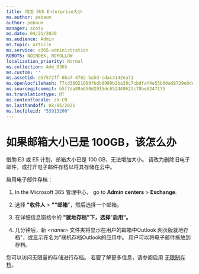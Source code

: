 ```yaml
---
title: 增加 SUS Enterprise大小
ms.author: pebaum
author: pebaum
manager: scotv
ms.date: 04/21/2020
ms.audience: Admin
ms.topic: article
ms.service: o365-administration
ROBOTS: NOINDEX, NOFOLLOW
localization_priority: Normal
ms.collection: Adm_O365
ms.custom: ''
ms.assetid: e57572ff-0ba7-4782-ba5d-cdac3142ea71
ms.openlocfilehash: 77cd36021099fbdb0980b2ba38c7cbdfaf4e53b00ad9729e0deb3396f88dd7e9
ms.sourcegitcommit: b5f7da89a650d2915dc652449623c78be6247175
ms.translationtype: MT
ms.contentlocale: zh-CN
ms.lasthandoff: 08/05/2021
ms.locfileid: "53913200"
---
```

# <a name="what-to-do-if-your-mailbox-size-is-already-100gb"></a>如果邮箱大小已是 100GB，该怎么办

借助 E3 或 E5 计划，邮箱大小已是 100 GB，无法增加大小。 请改为删除旧电子邮件，或打开电子邮件存档以将其存储在云中。 
  
启用电子邮件存档：
  
1. In the Microsoft 365 管理中心， go to **Admin centers** \> **Exchange**. 
    
2. 选择 **"收件人** \> **""邮箱**"，然后选择一个邮箱。 
    
3. 在详细信息窗格中的 **"就地存档"下，选择**"**启用"。** 
    
4. 几分钟后，新 *\<name\>* 文件夹将显示在用户的邮箱中Outlook 网页版就地存档"，或显示在名为"联机存档Outlook的应用中。 用户可以将电子邮件拖放到存档。 
    
您可以访问无限量的存储进行存档。 若要了解更多信息，请参阅启用 [无限制存档](https://docs.microsoft.com/microsoft-365/compliance/enable-unlimited-archiving)。
  

